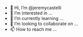 - 👋 Hi, I’m @jeremycastelli
- 👀 I’m interested in ...
- 🌱 I’m currently learning ...
- 💞️ I’m looking to collaborate on ...
- 📫 How to reach me ...

<!---
jeremycastelli/jeremycastelli is a ✨ special ✨ repository because its `README.md` (this file) appears on your GitHub profile.
You can click the Preview link to take a look at your changes.
--->
